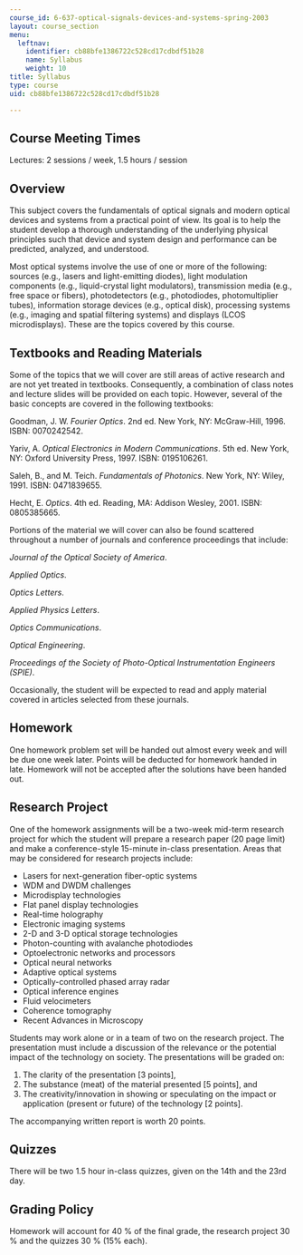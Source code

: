 ```yaml
---
course_id: 6-637-optical-signals-devices-and-systems-spring-2003
layout: course_section
menu:
  leftnav:
    identifier: cb88bfe1386722c528cd17cdbdf51b28
    name: Syllabus
    weight: 10
title: Syllabus
type: course
uid: cb88bfe1386722c528cd17cdbdf51b28

---
```


Course Meeting Times
--------------------

Lectures: 2 sessions / week, 1.5 hours / session

Overview
--------

This subject covers the fundamentals of optical signals and modern optical devices and systems from a practical point of view. Its goal is to help the student develop a thorough understanding of the underlying physical principles such that device and system design and performance can be predicted, analyzed, and understood.

Most optical systems involve the use of one or more of the following: sources (e.g., lasers and light-emitting diodes), light modulation components (e.g., liquid-crystal light modulators), transmission media (e.g., free space or fibers), photodetectors (e.g., photodiodes, photomultiplier tubes), information storage devices (e.g., optical disk), processing systems (e.g., imaging and spatial filtering systems) and displays (LCOS microdisplays). These are the topics covered by this course.

Textbooks and Reading Materials
-------------------------------

Some of the topics that we will cover are still areas of active research and are not yet treated in textbooks. Consequently, a combination of class notes and lecture slides will be provided on each topic. However, several of the basic concepts are covered in the following textbooks:

Goodman, J. W. _Fourier Optics_. 2nd ed. New York, NY: McGraw-Hill, 1996. ISBN: 0070242542.

Yariv, A. _Optical Electronics in Modern Communications_. 5th ed. New York, NY: Oxford University Press, 1997. ISBN: 0195106261.

Saleh, B., and M. Teich. _Fundamentals of Photonics_. New York, NY: Wiley, 1991. ISBN: 0471839655.

Hecht, E. _Optics_. 4th ed. Reading, MA: Addison Wesley, 2001. ISBN: 0805385665.

Portions of the material we will cover can also be found scattered throughout a number of journals and conference proceedings that include:

_Journal of the Optical Society of America_.

_Applied Optics_.

_Optics Letters_.

_Applied Physics Letters_.

_Optics Communications_.

_Optical Engineering_.

_Proceedings of the Society of Photo-Optical Instrumentation Engineers (SPIE)_.

Occasionally, the student will be expected to read and apply material covered in articles selected from these journals.

Homework
--------

One homework problem set will be handed out almost every week and will be due one week later. Points will be deducted for homework handed in late. Homework will not be accepted after the solutions have been handed out.

Research Project
----------------

One of the homework assignments will be a two-week mid-term research project for which the student will prepare a research paper (20 page limit) and make a conference-style 15-minute in-class presentation. Areas that may be considered for research projects include:

*   Lasers for next-generation fiber-optic systems
*   WDM and DWDM challenges
*   Microdisplay technologies
*   Flat panel display technologies
*   Real-time holography
*   Electronic imaging systems
*   2-D and 3-D optical storage technologies
*   Photon-counting with avalanche photodiodes
*   Optoelectronic networks and processors
*   Optical neural networks
*   Adaptive optical systems
*   Optically-controlled phased array radar
*   Optical inference engines
*   Fluid velocimeters
*   Coherence tomography
*   Recent Advances in Microscopy

Students may work alone or in a team of two on the research project. The presentation must include a discussion of the relevance or the potential impact of the technology on society. The presentations will be graded on:

1.  The clarity of the presentation \[3 points\],
2.  The substance (meat) of the material presented \[5 points\], and
3.  The creativity/innovation in showing or speculating on the impact or application (present or future) of the technology \[2 points\].

The accompanying written report is worth 20 points.

Quizzes
-------

There will be two 1.5 hour in-class quizzes, given on the 14th and the 23rd day.

Grading Policy
--------------

Homework will account for 40 % of the final grade, the research project 30 % and the quizzes 30 % (15% each).